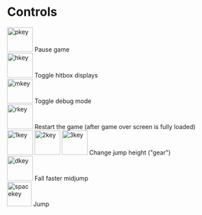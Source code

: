<h1>Controls</h1>
<img width="60" height="57" alt="pkey" src="https://github.com/user-attachments/assets/ec334c66-cf7a-4165-8a6d-d05175606e84" /> 
Pause game<br>

<img width="60" height="57" alt="hkey" src="https://github.com/user-attachments/assets/b9f44df3-3331-4256-899d-20ddc8445cc1" />
Toggle hitbox displays<br>

<img width="60" height="57" alt="mkey" src="https://github.com/user-attachments/assets/21ff8f85-74f7-471b-91c4-dee83c80a2ce" />
Toggle debug mode<br>

<img width="60" height="57" alt="rkey" src="https://github.com/user-attachments/assets/16b6ded9-76c6-40d9-9017-722c02791c94" />
Restart the game (after game over screen is fully loaded)<br>

<img width="60" height="57" alt="1key" src="https://github.com/user-attachments/assets/e3f1fed7-4a15-408a-999b-19a705f7ffc0" />
<img width="60" height="57" alt="2key" src="https://github.com/user-attachments/assets/2c103c4a-d767-482c-85cd-eb1541bef6fe" />
<img width="60" height="57" alt="3key" src="https://github.com/user-attachments/assets/b8eb5d12-d5a9-473a-9c84-d23222b82217" />
Change jump height ("gear")<br>

<img width="60" height="57" alt="dkey" src="https://github.com/user-attachments/assets/5492854a-a295-4c75-b29d-69e1c84436be" />
Fall faster midjump<br>

<img height="57" alt="spacekey" src="https://github.com/user-attachments/assets/b9db559a-a11b-4290-8b43-c7ab4fa08d6c"/>
Jump

